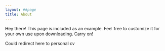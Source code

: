 ```yaml
---
layout: ##page
title: About
---
```


<p class="message">
  Hey there! This page is included as an example. Feel free to customize it for your own use upon downloading. Carry on!
</p>


Could redirect here to personal cv

